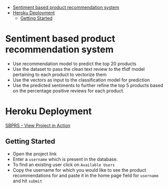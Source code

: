 
- [Sentiment based product recommendation system](#sentiment-based-product-recommendation-system)
- [Heroku Deployment](#heroku-deployment)
  - [Getting Started](#getting-started)

# Sentiment based product recommendation system

- Use recommendation model to predict the top 20 products
- Use the dataset to pass the clean text review to the tfidf model pertaining to each product to vectorize them
- Use the vectors as input to the classification model for prediction
- Use the predicted sentiments to further refine the top 5 products based on the percentage positive reviews for each product.

# Heroku Deployment
[SBPRS - View Project in Action](https://capstone-sbprs-jay.herokuapp.com/)

## Getting Started
- Open the project link
- Enter a `username` which is present in the database.
- To find an existing user click on `Available Users`
- Copy the username for which you would like to see the product recommendations for and paste it in the home page field for `username` and hit `submit`

